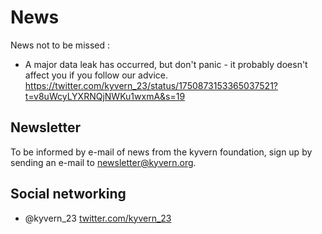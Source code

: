 # News
News not to be missed :
- A major data leak has occurred, but don't panic - it probably doesn't affect you if you follow our advice. https://twitter.com/kyvern_23/status/1750873153365037521?t=v8uWcyLYXRNQjNWKu1wxmA&s=19
## Newsletter
To be informed by e-mail of news from the kyvern foundation, sign up by sending an e-mail to newsletter@kyvern.org.
## Social networking
- @kyvern_23 [twitter.com/kyvern_23](https://twitter.com/kyvern_23)
